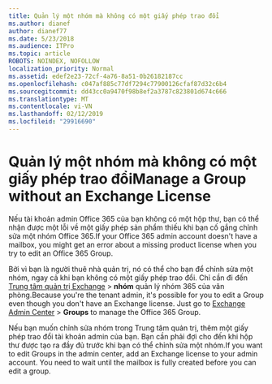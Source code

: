 ```yaml
---
title: Quản lý một nhóm mà không có một giấy phép trao đổi
ms.author: dianef
author: dianef77
ms.date: 5/23/2018
ms.audience: ITPro
ms.topic: article
ROBOTS: NOINDEX, NOFOLLOW
localization_priority: Normal
ms.assetid: edef2e23-72cf-4a76-8a51-0b26182187cc
ms.openlocfilehash: c047af885c77df7294c77900126cfaf87d32c6b4
ms.sourcegitcommit: dd43cc0a9470f98b8ef2a3787c823801d674c666
ms.translationtype: MT
ms.contentlocale: vi-VN
ms.lasthandoff: 02/12/2019
ms.locfileid: "29916690"
---
```

# <a name="manage-a-group-without-an-exchange-license"></a><span data-ttu-id="c6bfd-102">Quản lý một nhóm mà không có một giấy phép trao đổi</span><span class="sxs-lookup"><span data-stu-id="c6bfd-102">Manage a Group without an Exchange License</span></span>

<span data-ttu-id="c6bfd-103">Nếu tài khoản admin Office 365 của bạn không có một hộp thư, bạn có thể nhận được một lỗi về một giấy phép sản phẩm thiếu khi bạn cố gắng chỉnh sửa một nhóm Office 365.</span><span class="sxs-lookup"><span data-stu-id="c6bfd-103">If your Office 365 admin account doesn't have a mailbox, you might get an error about a missing product license when you try to edit an Office 365 Group.</span></span>
  
<span data-ttu-id="c6bfd-p101">Bởi vì bạn là người thuê nhà quản trị, nó có thể cho bạn để chỉnh sửa một nhóm, ngay cả khi bạn không có một giấy phép trao đổi. Chỉ cần đi đến [Trung tâm quản trị Exchange](https://outlook.office365.com/ecp.aspx) \> **nhóm** quản lý nhóm 365 của văn phòng.</span><span class="sxs-lookup"><span data-stu-id="c6bfd-p101">Because you're the tenant admin, it's possible for you to edit a Group even though you don't have an Exchange license. Just go to [Exchange Admin Center](https://outlook.office365.com/ecp.aspx) \> **Groups** to manage the Office 365 Group.</span></span> 
  
<span data-ttu-id="c6bfd-p102">Nếu bạn muốn chỉnh sửa nhóm trong Trung tâm quản trị, thêm một giấy phép trao đổi tài khoản admin của bạn. Bạn cần phải đợi cho đến khi hộp thư được tạo ra đầy đủ trước khi bạn có thể chỉnh sửa một nhóm.</span><span class="sxs-lookup"><span data-stu-id="c6bfd-p102">If you want to edit Groups in the admin center, add an Exchange license to your admin account. You need to wait until the mailbox is fully created before you can edit a group.</span></span>
  

